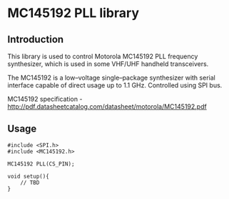 # MC145192 PLL library

## Introduction

This library is used to control Motorola MC145192 PLL frequency synthesizer, which is
used in some VHF/UHF handheld transceivers.

The MC145192 is a low–voltage single–package synthesizer with serial interface capable 
of direct usage up to 1.1 GHz. Controlled using SPI bus.

MC145192 specification - http://pdf.datasheetcatalog.com/datasheet/motorola/MC145192.pdf

## Usage

    #include <SPI.h>
    #include <MC145192.h> 
    
    MC145192 PLL(CS_PIN);
   
    void setup(){        
        // TBD
    }
    

